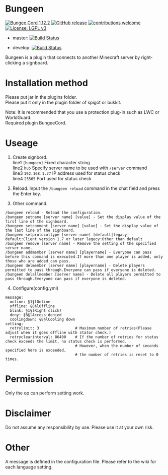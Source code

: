 # Bungeen
[![Bungee Cord 1.12.2](https://img.shields.io/badge/BungeeCord-1.12.2-brightgreen.svg)](https://www.spigotmc.org/wiki/bungeecord/)
[![GitHub release](https://img.shields.io/github/release/kubotan/Bungeen.svg)](https://github.com/kubotan/Bungeen/releases)
[![contributions welcome](https://img.shields.io/badge/contributions-welcome-brightgreen.svg?style=flat)](https://github.com/kubotan/Bungeen/issues)
[![License: LGPL v3](https://img.shields.io/badge/License-LGPL%20v3-blue.svg)](https://github.com/kubotan/Bungeen/blob/master/LICENSE)

* master: [![Build Status]( https://travis-ci.org/kubotan/Bungeen.svg?branch=master)](https://travis-ci.org/kubotan/Bungeen)

* develop: [![Build Status]( https://travis-ci.org/kubotan/Bungeen.svg?branch=develop)](https://travis-ci.org/kubotan/Bungeen)

Bungeen is a plugin that connects to another Minecraft server by right-clicking a signboard.

# Installation method
Please put jar in the plugins folder.   
Please put it only in the plugin folder of spigot or bukkit.   

Note: It is recommended that you use a protection plug-in such as LWC or WorldGuard.  
Required plugin BungeeCord.  

# Useage
1. Create signbord.  
line1 `[bungeen]` Fixed character string  
line2 `hub` Specify server name to be used with `/server` command  
line3 `192.168.1.77` IP address used for status check  
line4 `25565` Port used for status check  

2. Reload.
Input the `/bungeen reload` command in the chat field and press the Enter key.

3. Other command.
```
/bungeen reload - Reload the configuration.
/bungeen setname [server name] [value] - Set the display value of the first line of the signboard.
/bungeen setcomment [server name] [value] - Set the display value of the last line of the signboard.
/bungeen setprotocoltype [server name] [default|legacy] - default:Client version 1.7 or later legecy:Other than default
/bungeen remove [server name] - Remove the setting of the specified server name.
/bungeen addmember [server name] [playername] - Everyone can pass before this command is executed.If more than one player is added, only those who are added can pass.
/bungeen delmember [server name] [playername] - Delete players permitted to pass through.Everyone can pass if everyone is deleted.
/bungeen delallmember [server name] - Delete all players permitted to pass through.Everyone can pass if everyone is deleted.
```

4. Configure(config.yml)
```
message:
  online: §1§lOnline
  offline: §8§lOffline
  blink: §1§lRight click!
  deny: §8§lAccess denied
  coolingdown: §8§lCooling down
setting:
  retrylimit: 3                # Maximum number of retries(Please adjust when it goes offline with stator check.)
  retryclearinterval: 86400    # If the number of retries for status check exceeds the limit, no status check is performed.
                               # However, when the number of seconds specified here is exceeded,
                               # the number of retries is reset to 0 times.
```

# Permission
Only the op can perform setting work.

# Disclaimer
Do not assume any responsibility by use. Please use it at your own risk.

# Other
A message is defined in the configuration file.
Please refer to the wiki for each language setting.
